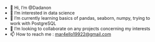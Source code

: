 - 👋 Hi, I’m @Dadanon
- 👀 I’m interested in data science
- 🌱 I’m currently learning basics of pandas, seaborn, numpy, trying to work with PostgreSQL
- 💞️ I’m looking to collaborate on any projects concerning my interests
- 📫 How to reach me : mar4ello19922@gmail.com

<!---
Dadanon/Dadanon is a ✨ special ✨ repository because its `README.md` (this file) appears on your GitHub profile.
You can click the Preview link to take a look at your changes.
--->
